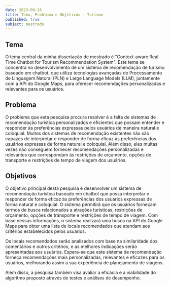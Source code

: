 ```yaml
---
date: 2023-09-26
title: Tema, Problema e Objetivos - Turismo
published: true
subject: mestrado
---
```


## Tema

O tema central da minha dissertação de mestrado é "Context-aware Real
Time Chatbot for Tourism Recommendation System". Este tema se
concentra no desenvolvimento de um sistema de recomendação de turismo
baseado em chatbot, que utiliza tecnologias avançadas de Processamento
de Linguagem Natural (PLN) e Large Language Models (LLM), juntamente
com a API do Google Maps, para oferecer recomendações personalizadas e
relevantes para os usuários.

## Problema

O problema que esta pesquisa procura resolver é a falta de sistemas de
recomendação turística personalizados e eficientes que possam entender
e responder às preferências expressas pelos usuários de maneira
natural e coloquial. Muitos dos sistemas de recomendação existentes
não são capazes de interpretar e responder de forma eficaz às
preferências dos usuários expressas de forma natural e coloquial. Além
disso, eles muitas vezes não conseguem fornecer recomendações
personalizadas e relevantes que correspondam às restrições de
orçamento, opções de transporte e restrições de tempo de viagem dos
usuários.

## Objetivos

O objetivo principal desta pesquisa é desenvolver um sistema de
recomendação turística baseado em chatbot que possa interpretar e
responder de forma eficaz às preferências dos usuários expressas de
forma natural e coloquial. O sistema permitirá que os usuários
forneçam termos de busca relacionados a atrações turísticas,
restrições de orçamento, opções de transporte e restrições de tempo de
viagem. Com base nessas informações, o sistema realizará uma busca na
API do Google Maps para obter uma lista de locais recomendados que
atendam aos critérios estabelecidos pelos usuários.

Os locais recomendados serão analisados com base na similaridade dos
comentários e outros critérios, e as melhores indicações serão
apresentadas aos usuários. Espera-se que este sistema de recomendação
forneça recomendações mais personalizadas, relevantes e eficazes para
os usuários, melhorando assim a sua experiência de planejamento de
viagens.

Além disso, a pesquisa também visa avaliar a eficácia e a viabilidade
do algoritmo proposto através de testes e análises de desempenho.

